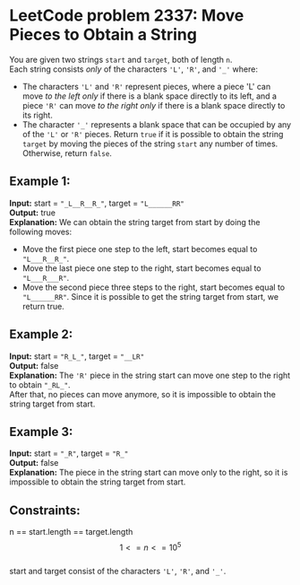 # LeetCode problem 2337: Move Pieces to Obtain a String

You are given two strings `start` and `target`, both of length `n`. \
Each string consists _only_ of the characters `'L'`, `'R'`, and `'_'` where:
- The characters `'L'` and `'R'` represent pieces, where a piece 'L' can move _to the left only_ if there is a blank space directly to its left, and a piece `'R'` can move _to the right only_ if there is a blank space directly to its right.
- The character `'_'` represents a blank space that can be occupied by any of the `'L'` or `'R'` pieces.
Return `true` if it is possible to obtain the string `target` by moving the pieces of the string `start` any number of times. Otherwise, return `false`.

## Example 1:
**Input:** start = `"_L__R__R_"`, target = `"L______RR"` \
**Output:** true \
**Explanation:** We can obtain the string target from start by doing the following moves:
- Move the first piece one step to the left, start becomes equal to `"L___R__R_"`.
- Move the last piece one step to the right, start becomes equal to `"L___R___R"`.
- Move the second piece three steps to the right, start becomes equal to `"L______RR"`.
Since it is possible to get the string target from start, we return true.

## Example 2:
**Input:** start = `"R_L_"`, target = `"__LR"` \
**Output:** false \
**Explanation:** The `'R'` piece in the string start can move one step to the right to obtain `"_RL_"`. \
After that, no pieces can move anymore, so it is impossible to obtain the string target from start.

## Example 3:
**Input:** start = `"_R"`, target = `"R_"` \
**Output:** false \
**Explanation:** The piece in the string start can move only to the right, so it is impossible to obtain the string target from start.
 
## Constraints:
n == start.length == target.length \
$$1 <= {n} <= 10^5$$ \
start and target consist of the characters `'L'`, `'R'`, and `'_'`.